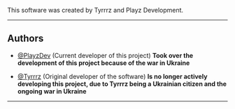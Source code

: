 This software was created by Tyrrrz and Playz Development.
_________________________________________________________________________________________________________________________________________________________________________

## Authors
- [@PlayzDev](https://github.com/PlayzDev) (Current developer of this project)
**Took over the development of this project because of the war in Ukraine**

- [@Tyrrrz](https://github.com/Tyrrrz) (Original developer of the software)
**Is no longer actively developing this project, due to Tyrrrz being a Ukrainian citizen and the ongoing war in Ukraine**
_________________________________________________________________________________________________________________________________________________________________________
